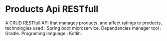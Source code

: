 # Products Api RESTfull
A CRUD RESTfull API that manages products, and affect ratings to products, technologies used  : Spring boot microservice. Dependancies manager tool : Gradle.  Programing language : Kotlin. 
